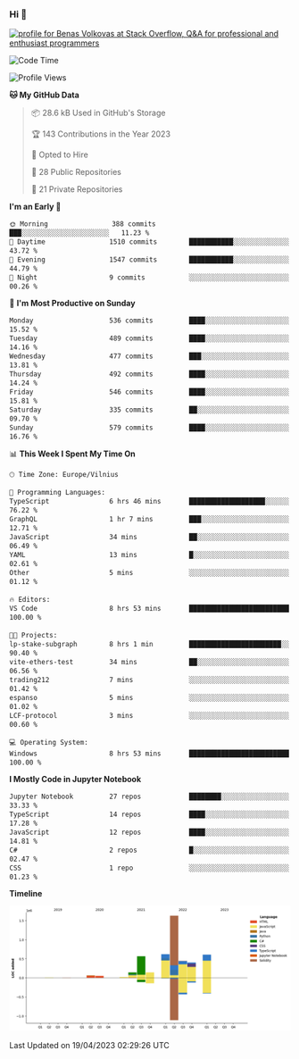 ### Hi 👋
<a href="https://stackoverflow.com/users/14954249/benas-volkovas"><img src="https://stackoverflow.com/users/flair/14954249.png?theme=dark" width="208" height="58" alt="profile for Benas Volkovas at Stack Overflow, Q&amp;A for professional and enthusiast programmers" title="profile for Benas Volkovas at Stack Overflow, Q&amp;A for professional and enthusiast programmers"></a>

<!--START_SECTION:waka-->
![Code Time](http://img.shields.io/badge/Code%20Time-1%2C394%20hrs%2024%20mins-blue)

![Profile Views](http://img.shields.io/badge/Profile%20Views-0-blue)

**🐱 My GitHub Data** 

> 📦 28.6 kB Used in GitHub's Storage 
 > 
> 🏆 143 Contributions in the Year 2023
 > 
> 💼 Opted to Hire
 > 
> 📜 28 Public Repositories 
 > 
> 🔑 21 Private Repositories 
 > 
**I'm an Early 🐤** 

```text
🌞 Morning                388 commits         ███░░░░░░░░░░░░░░░░░░░░░░   11.23 % 
🌆 Daytime                1510 commits        ███████████░░░░░░░░░░░░░░   43.72 % 
🌃 Evening                1547 commits        ███████████░░░░░░░░░░░░░░   44.79 % 
🌙 Night                  9 commits           ░░░░░░░░░░░░░░░░░░░░░░░░░   00.26 % 
```
📅 **I'm Most Productive on Sunday** 

```text
Monday                   536 commits         ████░░░░░░░░░░░░░░░░░░░░░   15.52 % 
Tuesday                  489 commits         ████░░░░░░░░░░░░░░░░░░░░░   14.16 % 
Wednesday                477 commits         ███░░░░░░░░░░░░░░░░░░░░░░   13.81 % 
Thursday                 492 commits         ████░░░░░░░░░░░░░░░░░░░░░   14.24 % 
Friday                   546 commits         ████░░░░░░░░░░░░░░░░░░░░░   15.81 % 
Saturday                 335 commits         ██░░░░░░░░░░░░░░░░░░░░░░░   09.70 % 
Sunday                   579 commits         ████░░░░░░░░░░░░░░░░░░░░░   16.76 % 
```


📊 **This Week I Spent My Time On** 

```text
🕑︎ Time Zone: Europe/Vilnius

💬 Programming Languages: 
TypeScript               6 hrs 46 mins       ███████████████████░░░░░░   76.22 % 
GraphQL                  1 hr 7 mins         ███░░░░░░░░░░░░░░░░░░░░░░   12.71 % 
JavaScript               34 mins             ██░░░░░░░░░░░░░░░░░░░░░░░   06.49 % 
YAML                     13 mins             █░░░░░░░░░░░░░░░░░░░░░░░░   02.61 % 
Other                    5 mins              ░░░░░░░░░░░░░░░░░░░░░░░░░   01.12 % 

🔥 Editors: 
VS Code                  8 hrs 53 mins       █████████████████████████   100.00 % 

🐱‍💻 Projects: 
lp-stake-subgraph        8 hrs 1 min         ███████████████████████░░   90.40 % 
vite-ethers-test         34 mins             ██░░░░░░░░░░░░░░░░░░░░░░░   06.56 % 
trading212               7 mins              ░░░░░░░░░░░░░░░░░░░░░░░░░   01.42 % 
espanso                  5 mins              ░░░░░░░░░░░░░░░░░░░░░░░░░   01.02 % 
LCF-protocol             3 mins              ░░░░░░░░░░░░░░░░░░░░░░░░░   00.60 % 

💻 Operating System: 
Windows                  8 hrs 53 mins       █████████████████████████   100.00 % 
```

**I Mostly Code in Jupyter Notebook** 

```text
Jupyter Notebook         27 repos            ████████░░░░░░░░░░░░░░░░░   33.33 % 
TypeScript               14 repos            ████░░░░░░░░░░░░░░░░░░░░░   17.28 % 
JavaScript               12 repos            ████░░░░░░░░░░░░░░░░░░░░░   14.81 % 
C#                       2 repos             █░░░░░░░░░░░░░░░░░░░░░░░░   02.47 % 
CSS                      1 repo              ░░░░░░░░░░░░░░░░░░░░░░░░░   01.23 % 
```



**Timeline**

![Lines of Code chart](https://raw.githubusercontent.com/BenasVolkovas/BenasVolkovas/main/assets/bar_graph.png)


 Last Updated on 19/04/2023 02:29:26 UTC
<!--END_SECTION:waka-->
